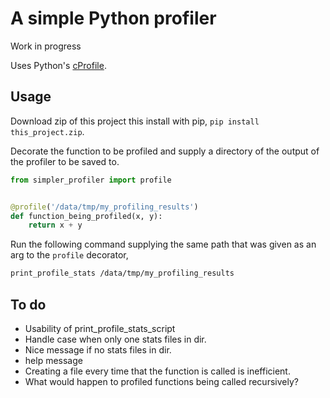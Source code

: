 # A simple Python profiler
Work in progress

Uses Python's [cProfile](https://docs.python.org/2/library/profile.html).

## Usage
Download zip of this project this install with pip, 
`pip install this_project.zip`.

Decorate the function to be profiled and supply a directory of the
output of the profiler to be saved to.

```python
from simpler_profiler import profile


@profile('/data/tmp/my_profiling_results')
def function_being_profiled(x, y):
    return x + y 

```

Run the following command supplying the same path that was given as an
 arg to the `profile` decorator,
```bash
print_profile_stats /data/tmp/my_profiling_results
```

## To do
* Usability of print_profile_stats_script
* Handle case when only one stats files in dir.
* Nice message if no stats files in dir.
* help message
* Creating a file every time that the function is called is inefficient.
* What would happen to profiled functions being called recursively?
